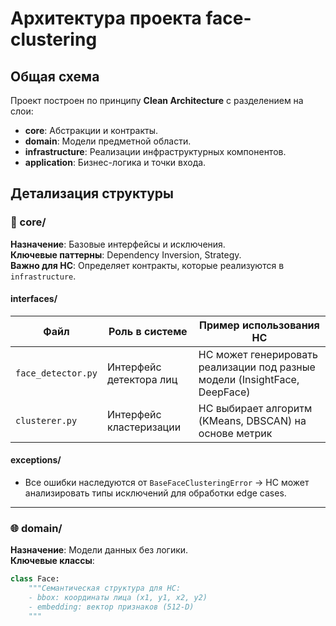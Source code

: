 # Архитектура проекта face-clustering

## Общая схема
Проект построен по принципу **Clean Architecture** с разделением на слои:
- **core**: Абстракции и контракты.
- **domain**: Модели предметной области.
- **infrastructure**: Реализации инфраструктурных компонентов.
- **application**: Бизнес-логика и точки входа.

## Детализация структуры

### 🧱 core/
**Назначение**: Базовые интерфейсы и исключения.  
**Ключевые паттерны**: Dependency Inversion, Strategy.  
**Важно для НС**: Определяет контракты, которые реализуются в `infrastructure`.

#### interfaces/
| Файл                  | Роль в системе                          | Пример использования НС               |
|-----------------------|----------------------------------------|---------------------------------------|
| `face_detector.py`    | Интерфейс детектора лиц                | НС может генерировать реализации под разные модели (InsightFace, DeepFace) |
| `clusterer.py`        | Интерфейс кластеризации                | НС выбирает алгоритм (KMeans, DBSCAN) на основе метрик |

#### exceptions/
- Все ошибки наследуются от `BaseFaceClusteringError` → НС может анализировать типы исключений для обработки edge cases.

---

### 🌐 domain/
**Назначение**: Модели данных без логики.  
**Ключевые классы**:
```python
class Face:
    """Семантическая структура для НС:
    - bbox: координаты лица (x1, y1, x2, y2)
    - embedding: вектор признаков (512-D)
    """